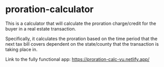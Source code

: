 # proration-calculator

This is a calculator that will calculate the proration charge/credit for the buyer in a real estate transaction. 

Specifically, it calculates the proration based on the time period that the next tax bill covers dependent on the state/county that the transaction is taking place in.

Link to the fully functional app: https://proration-calc-vu.netlify.app/
